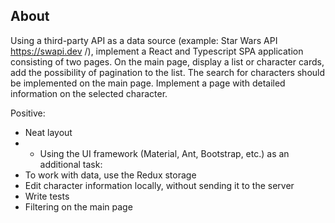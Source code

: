 ## About

Using a third-party API as a data source (example: Star Wars API
https://swapi.dev /), implement a React and Typescript SPA application consisting of two pages.
On the main page, display a list or character cards, add
the possibility of pagination to the list. The search for characters should be implemented on the main page.
Implement a page with detailed information on the selected character.

Positive:

- Neat layout
- - Using the UI framework (Material, Ant, Bootstrap, etc.)
    as an additional task:
- To work with data, use the Redux storage
- Edit character information locally, without sending it to the server
- Write tests
- Filtering on the main page
